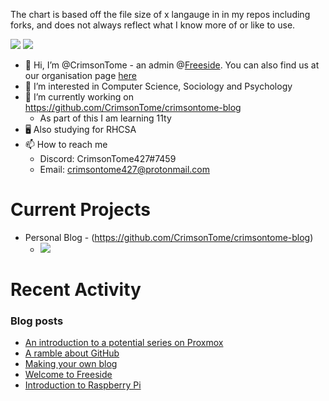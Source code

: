 <!--![Anurag's GitHub stats](https://github-readme-stats.vercel.app/api?username=crimsontome&show_icons=true&theme=dark)-->

The chart is based off the file size of x langauge in in my repos including forks, and does not always reflect what I know more of or like to use.
<br>

![](https://raw.githubusercontent.com/CrimsonTome/ghstats/master/generated/overview.svg)
![](https://raw.githubusercontent.com/CrimsonTome/ghstats/master/generated/languages.svg)

- 👋 Hi, I’m @CrimsonTome - an admin @[Freeside](https://freeside.co.uk). You can also find us at our organisation page [here](https://github.com/freesidehull)
- 👀 I’m interested in Computer Science, Sociology and Psychology
- 🌱 I’m currently working on <https://github.com/CrimsonTome/crimsontome-blog>
  - As part of this I am learning 11ty
- 🖥️ Also studying for RHCSA 
- 📫 How to reach me
  - Discord: CrimsonTome427#7459
  - Email: <crimsontome427@protonmail.com>

# Current Projects
- Personal Blog - (<https://github.com/CrimsonTome/crimsontome-blog>)
  - ![](https://img.shields.io/github/last-commit/crimsontome/crimsontome-blog?color=green)

# Recent Activity
<!--START_SECTION:activity-->
<!--END_SECTION:activity-->

### Blog posts

<!-- BLOG-POST-LIST:START -->
- [An introduction to a potential series on Proxmox](https://crimsontome.netlify.app/posts/PVE/)
- [A ramble about GitHub](https://crimsontome.netlify.app/posts/a-ramble-on-github/)
- [Making your own blog](https://crimsontome.netlify.app/posts/making-your-own-blog/)
- [Welcome to Freeside](https://crimsontome.netlify.app/posts/introduction-to-freeside/)
- [Introduction to Raspberry Pi](https://crimsontome.netlify.app/posts/raspi-intro/)
<!-- BLOG-POST-LIST:END -->
